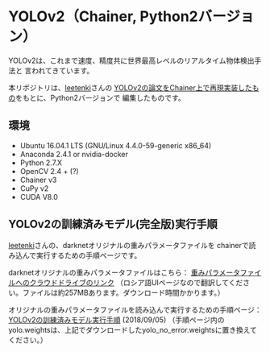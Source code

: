 # YOLOv2（Chainer, Python2バージョン）
YOLOv2は、これまで速度、精度共に世界最高レベルのリアルタイム物体検出手法と
言われてきています。

本リポジトリは、<a href="https://github.com/leetenki">leetenki</a>さんの
<a href="https://github.com/leetenki/YOLOv2">YOLOv2の論文をChainer上で再現実装したもの</a>をもとに、Python2バージョンで
編集したものです。


## 環境
- Ubuntu 16.04.1 LTS (GNU/Linux 4.4.0-59-generic x86_64)
- Anaconda 2.4.1 or nvidia-docker
- Python 2.7.X
- OpenCV 2.4 + (?)
- Chainer v3
- CuPy v2
- CUDA V8.0



## YOLOv2の訓練済みモデル(完全版)実行手順
<a href="https://github.com/leetenki">leetenki</a>さんの、darknetオリジナルの重みパラメータファイルを
chainerで読み込んで実行するための手順ページです。

darknetオリジナルの重みパラメータファイルはこちら：
<a href="https://cloud.mail.ru/public/KzyC/B9FVxwyw9">重みパラメータファイルへのクラウドドライブのリンク</a>
（ロシア語UIページなので翻訳してください。ファイルは約257MBあります。ダウンロード時間かかります。）

オリジナルの重みパラメータファイルを読み込んで実行するための手順ページ：
[YOLOv2の訓練済みモデル実行手順](https://github.com/leetenki/YOLOv2/blob/master/YOLOv2_execute.md) (2018/09/05)
（手順ページ内のyolo.weightsは、上記でダウンロードしたyolo_no_error.weightsに置き換えてください。）
